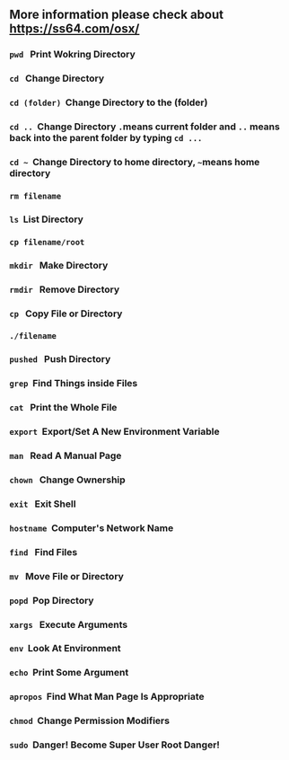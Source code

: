 ## More information please check about https://ss64.com/osx/
### `pwd` &nbsp;&nbsp;Print Wokring Directory
### `cd`    &nbsp;&nbsp;Change Directory
### `cd (folder)`&nbsp;&nbsp;Change Directory to the (folder)
### `cd ..`&nbsp;&nbsp;Change Directory `.`means current folder and `..` means back into the parent folder by typing `cd ...` 
### `cd ~`&nbsp;&nbsp;Change Directory to home directory, `~`means home directory
### `rm filename`
### `ls`&nbsp;&nbsp;List Directory
### `cp filename/root`
### `mkdir`&nbsp;&nbsp; Make Directory
### `rmdir`&nbsp;&nbsp; Remove Directory
### `cp` &nbsp;&nbsp;Copy File or Directory
### `./filename`
### `pushed`&nbsp;&nbsp; Push Directory
### `grep`&nbsp;&nbsp;Find Things inside Files
### `cat`&nbsp;&nbsp; Print the Whole File
### `export`&nbsp;&nbsp;Export/Set A New Environment Variable
### `man`&nbsp;&nbsp; Read A Manual Page
### `chown`&nbsp;&nbsp; Change Ownership
### `exit`&nbsp;&nbsp; Exit Shell
### `hostname`&nbsp;&nbsp;Computer's Network Name
### `find`&nbsp;&nbsp; Find Files
### `mv`&nbsp;&nbsp; Move File or Directory
### `popd`&nbsp;&nbsp;Pop Directory
### `xargs`&nbsp;&nbsp; Execute Arguments
### `env`&nbsp;&nbsp;Look At Environment
### `echo`&nbsp;&nbsp;Print Some Argument
### `apropos`&nbsp;&nbsp;Find What Man Page Is Appropriate
### `chmod`&nbsp;&nbsp;Change Permission Modifiers
### `sudo`&nbsp;&nbsp;Danger! Become Super User Root Danger!
